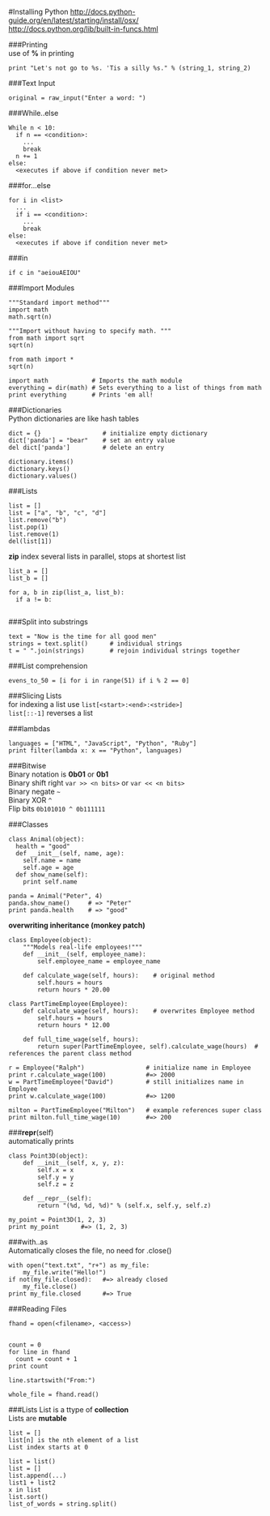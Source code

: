 #Installing Python
http://docs.python-guide.org/en/latest/starting/install/osx/  
http://docs.python.org/lib/built-in-funcs.html

###Printing  
use of **%** in printing  
```
print "Let's not go to %s. 'Tis a silly %s." % (string_1, string_2)
```

###Text Input  
```
original = raw_input("Enter a word: ")
```

###While..else
```
While n < 10:
  if n == <condition>:
    ...
    break
  n += 1
else:
  <executes if above if condition never met>
```

###for...else
```
for i in <list>
  ...
  if i == <condition>:
    ...
    break
else:
  <executes if above if condition never met>
```
###in
```
if c in "aeiouAEIOU"
```

###Import Modules
```
"""Standard import method"""
import math
math.sqrt(n)

"""Import without having to specify math. """
from math import sqrt
sqrt(n)

from math import *
sqrt(n)
```

```
import math            # Imports the math module
everything = dir(math) # Sets everything to a list of things from math
print everything       # Prints 'em all!
```

###Dictionaries  
Python dictionaries are like hash tables  
```
dict = {}                 # initialize empty dictionary
dict['panda'] = "bear"    # set an entry value
del dict['panda']         # delete an entry
```
```
dictionary.items()
dictionary.keys()
dictionary.values()
```

###Lists
```
list = []
list = ["a", "b", "c", "d"]
list.remove("b")
list.pop(1)
list.remove(1)
del(list[1])
```
**zip** index several lists in parallel, stops at shortest list  
```
list_a = []
list_b = []

for a, b in zip(list_a, list_b):
  if a != b:
  
```
###Split into substrings
```
text = "Now is the time for all good men"
strings = text.split()      # individual strings
t = " ".join(strings)       # rejoin individual strings together
```

###List comprehension
```
evens_to_50 = [i for i in range(51) if i % 2 == 0]
```

###Slicing Lists  
for indexing a list use `list[<start>:<end>:<stride>]`  
`list[::-1]` reverses a list  

###lambdas
```
languages = ["HTML", "JavaScript", "Python", "Ruby"]
print filter(lambda x: x == "Python", languages)
```
###Bitwise  
Binary notation is **0b01** or **0b1**  
Binary shift right `var >> <n bits>` or `var << <n bits>`  
Binary negate `~`  
Binary XOR `^`  
Flip bits `0b101010 ^ 0b111111`  

###Classes
```
class Animal(object):
  health = "good"
  def __init__(self, name, age):
    self.name = name
    self.age = age
  def show_name(self):
    print self.name
    
panda = Animal("Peter", 4)
panda.show_name()     # => "Peter"
print panda.health    # => "good"
```

**overwriting inheritance (monkey patch)**  
```
class Employee(object):
    """Models real-life employees!"""
    def __init__(self, employee_name):
        self.employee_name = employee_name

    def calculate_wage(self, hours):    # original method
        self.hours = hours
        return hours * 20.00

class PartTimeEmployee(Employee):
    def calculate_wage(self, hours):    # overwrites Employee method
        self.hours = hours
        return hours * 12.00
        
    def full_time_wage(self, hours):
        return super(PartTimeEmployee, self).calculate_wage(hours)  # references the parent class method
        
r = Employee("Ralph")                 # initialize name in Employee
print r.calculate_wage(100)           #=> 2000
w = PartTimeEmployee("David")         # still initializes name in Employee
print w.calculate_wage(100)           #=> 1200

milton = PartTimeEmployee("Milton")   # example references super class
print milton.full_time_wage(10)       #=> 200
```

###__repr__(self)  
automatically prints  

```
class Point3D(object):
    def __init__(self, x, y, z):
        self.x = x
        self.y = y
        self.z = z
        
    def __repr__(self):
        return "(%d, %d, %d)" % (self.x, self.y, self.z)
        
my_point = Point3D(1, 2, 3)
print my_point      #=> (1, 2, 3)
```

###with..as  
Automatically closes the file, no need for .close()  
```
with open("text.txt", "r+") as my_file:
    my_file.write("Hello!")
if not(my_file.closed):   #=> already closed
    my_file.close()
print my_file.closed      #=> True
```
###Reading Files
```
fhand = open(<filename>, <access>)


count = 0
for line in fhand
  count = count + 1
print count

line.startswith("From:")

whole_file = fhand.read()
```
###Lists
List is a ttype of **collection**  
Lists are **mutable**  
```
list = []
list[n] is the nth element of a list
List index starts at 0

list = list()
list = []
list.append(...)
list1 + list2
x in list
list.sort()
list_of_words = string.split()
